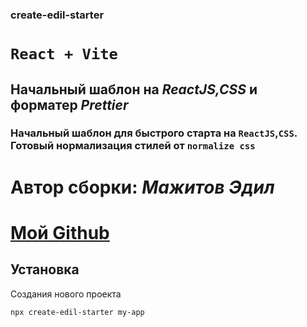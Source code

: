 ### create-edil-starter
# `React + Vite`

## Начальный шаблон на _ReactJS,CSS_ и форматер _Prettier_

### Начальный шаблон для быстрого старта на `ReactJS`,`CSS`. Готовый нормализация стилей от `normalize css`


# Автор сборки: _Мажитов Эдил_
# [Мой Github](https://github.com/edilmazhitov)

## Установка
Создания нового проекта 
```bash 
npx create-edil-starter my-app